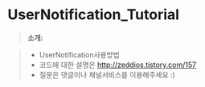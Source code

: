 # UserNotification_Tutorial
> **소개:**

>- UserNotification사용방법
>- 코드에 대한 설명은 http://zeddios.tistory.com/157
>- 질문은 댓글이나 채널서비스를 이용해주세요 :)
